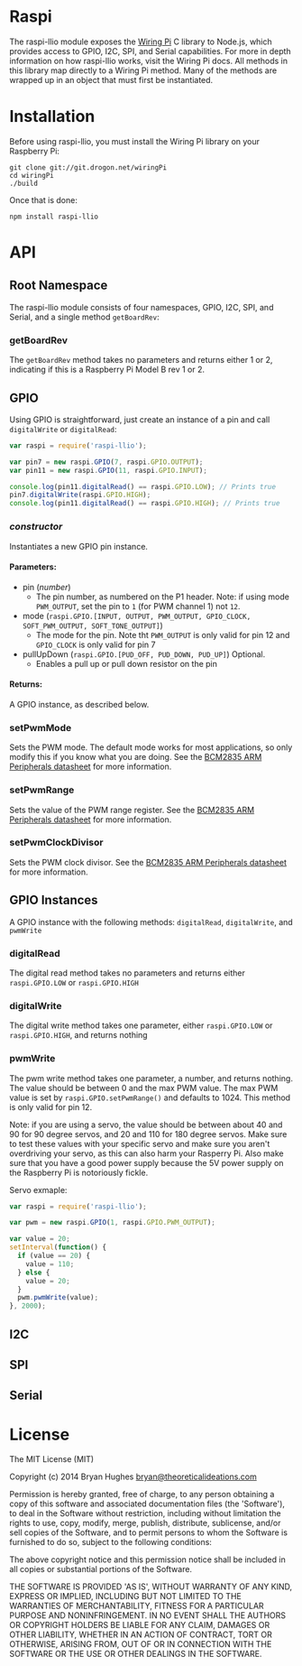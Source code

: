Raspi
=====

The raspi-llio module exposes the [Wiring Pi](http://wiringpi.com/) C library to Node.js, which provides access to GPIO,
I2C, SPI, and Serial capabilities. For more in depth information on how raspi-llio works, visit the Wiring Pi docs. All
methods in this library map directly to a Wiring Pi method. Many of the methods are wrapped up in an object that must
first be instantiated.

# Installation

Before using raspi-llio, you must install the Wiring Pi library on your Raspberry Pi:

```
git clone git://git.drogon.net/wiringPi
cd wiringPi
./build
```

Once that is done:

```
npm install raspi-llio
```

# API

## Root Namespace

The raspi-llio module consists of four namespaces, GPIO, I2C, SPI, and Serial, and a single method ```getBoardRev```:

### getBoardRev

The ```getBoardRev``` method takes no parameters and returns either 1 or 2, indicating if this is a Raspberry Pi Model B
rev 1 or 2.

## GPIO

Using GPIO is straightforward, just create an instance of a pin and call ```digitalWrite``` or ```digitalRead```:

```javascript
var raspi = require('raspi-llio');

var pin7 = new raspi.GPIO(7, raspi.GPIO.OUTPUT);
var pin11 = new raspi.GPIO(11, raspi.GPIO.INPUT);

console.log(pin11.digitalRead() == raspi.GPIO.LOW); // Prints true
pin7.digitalWrite(raspi.GPIO.HIGH);
console.log(pin11.digitalRead() == raspi.GPIO.HIGH); // Prints true
```

### _constructor_

Instantiates a new GPIO pin instance.

#### Parameters:

- pin (_number_)
    - The pin number, as numbered on the P1 header. Note: if using mode ```PWM_OUTPUT```, set the pin to ```1``` (for PWM channel 1) not ```12```.
- mode (```raspi.GPIO.[INPUT, OUTPUT, PWM_OUTPUT, GPIO_CLOCK, SOFT_PWM_OUTPUT, SOFT_TONE_OUTPUT]```)
    - The mode for the pin. Note tht ```PWM_OUTPUT``` is only valid for pin 12 and ```GPIO_CLOCK``` is only valid for pin 7
- pullUpDown (```raspi.GPIO.[PUD_OFF, PUD_DOWN, PUD_UP]```) Optional.
    - Enables a pull up or pull down resistor on the pin

#### Returns:

A GPIO instance, as described below.

### setPwmMode

Sets the PWM mode. The default mode works for most applications, so only modify this if you know what you are doing.
See the [BCM2835 ARM Peripherals datasheet](http://www.raspberrypi.org/wp-content/uploads/2012/02/BCM2835-ARM-Peripherals.pdf)
for more information.

### setPwmRange

Sets the value of the PWM range register. See the [BCM2835 ARM Peripherals datasheet](http://www.raspberrypi.org/wp-content/uploads/2012/02/BCM2835-ARM-Peripherals.pdf)
for more information.

### setPwmClockDivisor

Sets the PWM clock divisor. See the [BCM2835 ARM Peripherals datasheet](http://www.raspberrypi.org/wp-content/uploads/2012/02/BCM2835-ARM-Peripherals.pdf)
for more information.

## GPIO Instances

A GPIO instance with the following methods: ```digitalRead```, ```digitalWrite```, and ```pwmWrite```

### digitalRead

The digital read method takes no parameters and returns either ```raspi.GPIO.LOW``` or ```raspi.GPIO.HIGH```

### digitalWrite

The digital write method takes one parameter, either ```raspi.GPIO.LOW``` or ```raspi.GPIO.HIGH```, and returns nothing

### pwmWrite

The pwm write method takes one parameter, a number, and returns nothing. The value should be between 0 and the max PWM value.
The max PWM value is set by ```raspi.GPIO.setPwmRange()``` and defaults to 1024. This method is only valid for pin 12.

Note: if you are using a servo, the value should be between about 40 and 90 for 90 degree servos, and 20 and 110 for 180
degree servos. Make sure to test these values with your specific servo and make sure you aren't overdriving your servo,
as this can also harm your Rasperry Pi. Also make sure that you have a good power supply because the 5V power supply
on the Raspberry Pi is notoriously fickle.

Servo exmaple:

```javascript
var raspi = require('raspi-llio');

var pwm = new raspi.GPIO(1, raspi.GPIO.PWM_OUTPUT);

var value = 20;
setInterval(function() {
  if (value == 20) {
    value = 110;
  } else {
    value = 20;
  }
  pwm.pwmWrite(value);
}, 2000);
```

## I2C

## SPI

## Serial

License
=======

The MIT License (MIT)

Copyright (c) 2014 Bryan Hughes <bryan@theoreticalideations.com>

Permission is hereby granted, free of charge, to any person
obtaining a copy of this software and associated documentation
files (the 'Software'), to deal in the Software without
restriction, including without limitation the rights to use,
copy, modify, merge, publish, distribute, sublicense, and/or sell
copies of the Software, and to permit persons to whom the
Software is furnished to do so, subject to the following
conditions:

The above copyright notice and this permission notice shall be
included in all copies or substantial portions of the Software.

THE SOFTWARE IS PROVIDED 'AS IS', WITHOUT WARRANTY OF ANY KIND,
EXPRESS OR IMPLIED, INCLUDING BUT NOT LIMITED TO THE WARRANTIES
OF MERCHANTABILITY, FITNESS FOR A PARTICULAR PURPOSE AND
NONINFRINGEMENT. IN NO EVENT SHALL THE AUTHORS OR COPYRIGHT
HOLDERS BE LIABLE FOR ANY CLAIM, DAMAGES OR OTHER LIABILITY,
WHETHER IN AN ACTION OF CONTRACT, TORT OR OTHERWISE, ARISING
FROM, OUT OF OR IN CONNECTION WITH THE SOFTWARE OR THE USE OR
OTHER DEALINGS IN THE SOFTWARE.
